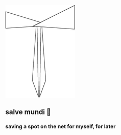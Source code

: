 ![bowtrransp.png](https://github.com/issabobissa/ilyssa/blob/gh-pages/bowtrransp.png)
## salve mundi :wave:
### saving a spot on the net for myself, for later 
